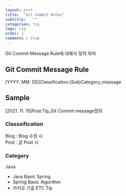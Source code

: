 ```yaml
---
layout: post
title:  "Git Commit Rules"
subtitle:   ""
categories: tip
tags: tip
order: 1
comments : true
---
```

Git Commit Message Rule에 대해서 정의 하자
## Git Commit Message Rule
[YYYY. MM. DD]Classification:(Sub)Category_message

## Sample
[2021. 11. 15]Post:Tip_Git Commit message정의

### Classsification
Blog : Blog 수정 시 <br> 
Post : 글 Post 시

### Category
Java
 - Java Basic
Spring
 - Spring Basic
Algorithm
 - 카카오 기출
ETC
Tip